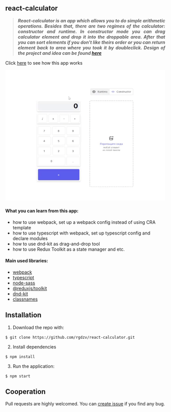 ## react-calculator

>***<p align="justify">React-calculator is an app which allows you to do simple arithmetic operations. Besides that, there are two regimes of the calculator: constructor and runtime.
In constructor mode you can drag calculator element and drop it into the droppable area. After that you can sort elements if you don't like theirs order or you can return element back
to area where you took it by doubleclick. Design of the project and idea can be found [here](https://sendsay.notion.site/Frontend-e378a45c3a934dafb6e44f79da2a0040)</p>***

Click [here](https://react-calculator-ed509.web.app) to see how this app works

![react-calculator-gif](https://github.com/rgdzv/react-calculator/blob/main/src/assets/images/example.gif)

#### What you can learn from this app:
- how to use webpack, set up a webpack config instead of using CRA template
- how to use typescript with webpack, set up typescript config and declare modules
- how to use dnd-kit as drag-and-drop tool
- how to use Redux Toolkit as a state manager and etc.

#### Main used libraries:
- [webpack](https://webpack.js.org)
- [typescript](https://www.typescriptlang.org)
- [node-sass](https://github.com/sass/node-sass)
- [@reduxjs/toolkit](https://redux-toolkit.js.org)
- [dnd-kit](https://docs.dndkit.com)
- [classnames](https://github.com/JedWatson/classnames)

## Installation

1. Download the repo with:
```
$ git clone https://github.com/rgdzv/react-calculator.git
```
2. Install dependencies
```
$ npm install
```
3. Run the application:
```
$ npm start
```

## Cooperation

Pull requests are highly welcomed. You can [create issue](https://github.com/rgdzv/react-calculator/issues) if you find any bug.
